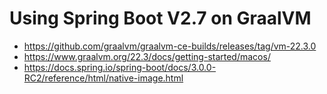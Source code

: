# Using Spring Boot V2.7 on GraalVM

- https://github.com/graalvm/graalvm-ce-builds/releases/tag/vm-22.3.0
- https://www.graalvm.org/22.3/docs/getting-started/macos/
- https://docs.spring.io/spring-boot/docs/3.0.0-RC2/reference/html/native-image.html
